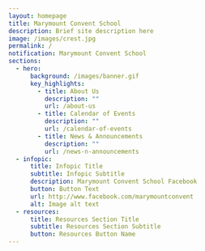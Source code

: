 ```yaml
---
layout: homepage
title: Marymount Convent School
description: Brief site description here
image: /images/crest.jpg
permalink: /
notification: Marymount Convent School
sections:
  - hero:
      background: /images/banner.gif
      key_highlights:
        - title: About Us
          description: ""
          url: /about-us
        - title: Calendar of Events
          description: ""
          url: /calendar-of-events
        - title: News & Announcements
          description: ""
          url: /news-n-announcements
  - infopic:
      title: Infopic Title
      subtitle: Infopic Subtitle
      description: Marymount Convent School Facebook
      button: Button Text
      url: http://www.facebook.com/marymountconvent
      alt: Image alt text
  - resources:
      title: Resources Section Title
      subtitle: Resources Section Subtitle
      button: Resources Button Name
---
```


